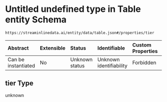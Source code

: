 # Untitled undefined type in Table entity Schema

```txt
https://streaminlinedata.ai/entity/data/table.json#/properties/tier
```



| Abstract            | Extensible | Status         | Identifiable            | Custom Properties | Additional Properties | Access Restrictions | Defined In                                                   |
| :------------------ | :--------- | :------------- | :---------------------- | :---------------- | :-------------------- | :------------------ | :----------------------------------------------------------- |
| Can be instantiated | No         | Unknown status | Unknown identifiability | Forbidden         | Allowed               | none                | [table.json*](table.md "open original schema") |

## tier Type

unknown
